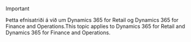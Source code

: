 > [!IMPORTANT]
> <span data-ttu-id="409ca-101">Þetta efnisatriði á við um Dynamics 365 for Retail og Dynamics 365 for Finance and Operations.</span><span class="sxs-lookup"><span data-stu-id="409ca-101">This topic applies to Dynamics 365 for Retail and Dynamics 365 for Finance and Operations.</span></span>
